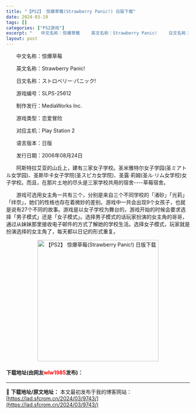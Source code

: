 ```yaml
---
title: "【PS2】 惊爆草莓(Strawberry Panic!) 日版下载"
date: 2024-03-19
tags: []
categories: ["PS2游戏"]
excerpt: "　　中文名称：惊爆草莓 　　英文名称：Strawberry Panic! 　　日文名称：ストロベリー&middot;パニック! 　　游戏编号：SLPS-25612 　　制作发行：MediaWorks Inc. 　　游戏类型：恋爱冒险 　　对应主机：Play Station 2 　　语言版本：日版 　&hellip;"
layout: post
---
```


 <p>　　中文名称：惊爆草莓</p> <p>　　英文名称：Strawberry Panic!</p> <p>　　日文名称：ストロベリー&middot;パニック!</p> <p>　　游戏编号：SLPS-25612</p> <p>　　制作发行：MediaWorks Inc.</p> <p>　　游戏类型：恋爱冒险</p> <p>　　对应主机：Play Station 2</p> <p>　　语言版本：日版</p> <p>　　发行日期：2006年08月24日</p> <p>　　阿斯特拉艾亚的山丘上，建有三家女子学校。圣米雅特尔女子学园(圣ミアトル女学园)、圣斯毕卡女子学院(圣スピカ女学院)、圣露&middot;莉姆(圣ル&middot;リム女学校)女子学校。而且，在那片土地的尽头是三家学校共用的宿舍----草莓宿舍。</p> <p>　　游戏可选用女主角一共有三个，分别是来自三个不同学校的「渚砂」「光莉」「绊奈」，她们的性格也存在着微妙的差别。游戏中一共会出现9个女孩子，也就是说有27个不同的故事。游戏是以女子学校为舞台的，游戏开始的时候会要求选择「男子模式」还是「女子模式」。选择男子模式的话玩家扮演的女主角的哥哥，通过从妹妹那里接收电子邮件的方式了解她的学校生活。选择女子模式，玩家就是扮演选择的女主角了，每天都以日记的形式重复。</p> <p align="center"><img align="" border="0" src="https://lad.sfcrom.cn/wp-content/uploads/2024/03/20240319_65f998c2b3dfa.jpg" width="332" alt="【PS2】 惊爆草莓(Strawberry Panic!) 日版下载" /></p> <p><h4>下载地址(由网友<font color="red">wlw1985</font>发布)：</h4></p> 

---
📖 **下载地址/原文地址：** 本文最初发布于我的博客网站：[https://lad.sfcrom.cn/2024/03/9743/](https://lad.sfcrom.cn/2024/03/9743/)
